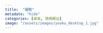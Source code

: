 ```yaml
---
title:  "優酷"
metadate: "hide"
categories: [桌面, 視頻網站]
image: "/assets/images/youku_desktop_1.jpg"
---
```

